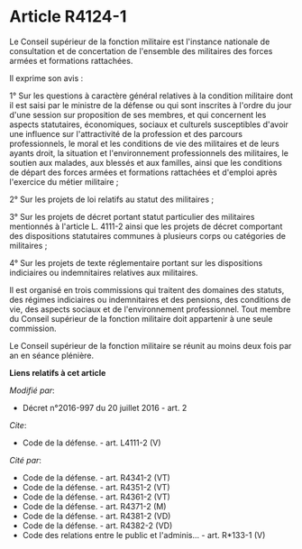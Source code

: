 # Article R4124-1

Le Conseil supérieur de la fonction militaire est l'instance nationale de consultation et de concertation de l'ensemble des
militaires des forces armées et formations rattachées. 

Il exprime son avis : 

1° Sur les questions à caractère général relatives à la condition militaire dont il est saisi par le ministre de la défense
ou qui sont inscrites à l'ordre du jour d'une session sur proposition de ses membres, et qui concernent les aspects
statutaires, économiques, sociaux et culturels susceptibles d'avoir une influence sur l'attractivité de la profession et des
parcours professionnels, le moral et les conditions de vie des militaires et de leurs ayants droit, la situation et
l'environnement professionnels des militaires, le soutien aux malades, aux blessés et aux familles, ainsi que les conditions
de départ des forces armées et formations rattachées et d'emploi après l'exercice du métier militaire ; 

2° Sur les projets de loi relatifs au statut des militaires ; 

3° Sur les projets de décret portant statut particulier des militaires mentionnés à l'article L. 4111-2 ainsi que les projets
de décret comportant des dispositions statutaires communes à plusieurs corps ou catégories de militaires ; 

4° Sur les projets de texte réglementaire portant sur les dispositions indiciaires ou indemnitaires relatives aux
militaires. 

Il est organisé en trois commissions qui traitent des domaines des statuts, des régimes indiciaires ou indemnitaires et des
pensions, des conditions de vie, des aspects sociaux et de l'environnement professionnel. Tout membre du Conseil supérieur de
la fonction militaire doit appartenir à une seule commission. 

Le Conseil supérieur de la fonction militaire se réunit au moins deux fois par an en séance plénière.

**Liens relatifs à cet article**

_Modifié par_:

  - Décret n°2016-997 du 20 juillet 2016 - art. 2

_Cite_:

  - Code de la défense. - art. L4111-2 (V)

_Cité par_:

  - Code de la défense. - art. R4341-2 (VT)
  - Code de la défense. - art. R4351-2 (VT)
  - Code de la défense. - art. R4361-2 (VT)
  - Code de la défense. - art. R4371-2 (M)
  - Code de la défense. - art. R4381-2 (VD)
  - Code de la défense. - art. R4382-2 (VD)
  - Code des relations entre le public et l'adminis... - art. R*133-1 (V)
